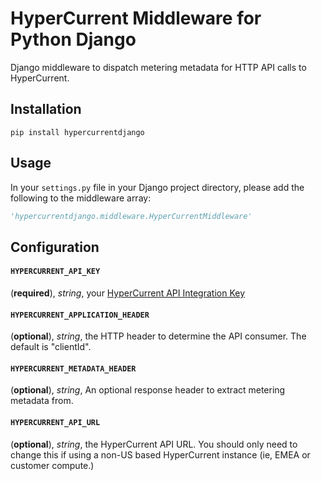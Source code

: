 # HyperCurrent Middleware for Python Django

Django middleware to dispatch metering metadata for HTTP API calls to HyperCurrent.


## Installation

```shell
pip install hypercurrentdjango
```

## Usage

In your `settings.py` file in your Django project directory, 
please add the following to the middleware array:

```python
'hypercurrentdjango.middleware.HyperCurrentMiddleware'
```

## Configuration

#### __`HYPERCURRENT_API_KEY`__
(__required__), _string_, 
your [HyperCurrent API Integration Key](https://docs.hypercurrent.io/user-guide/manage/external-configurations/api-integration-keys)

#### __`HYPERCURRENT_APPLICATION_HEADER`__
(__optional__), _string_, the HTTP header to determine the API consumer.
The default is "clientId".

#### __`HYPERCURRENT_METADATA_HEADER`__
(__optional__), _string_, An optional response header to extract metering metadata from.


#### __`HYPERCURRENT_API_URL`__
(__optional__), _string_, the HyperCurrent API URL. 
You should only need to change this if using a 
non-US based HyperCurrent instance (ie, EMEA or customer compute.)

